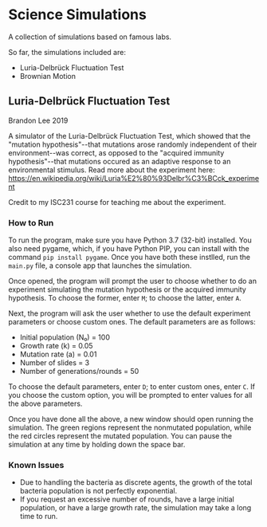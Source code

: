 # Science Simulations
A collection of simulations based on famous labs.

So far, the simulations included are:
* Luria-Delbrück Fluctuation Test
* Brownian Motion

## Luria-Delbrück Fluctuation Test
Brandon Lee 2019

A simulator of the Luria-Delbrück Fluctuation Test, which showed that the "mutation hypothesis"--that mutations arose randomly independent of their environment--was correct, as opposed to the "acquired immunity hypothesis"--that mutations occured as an adaptive response to an environmental stimulus. Read more about the experiment here: https://en.wikipedia.org/wiki/Luria%E2%80%93Delbr%C3%BCck_experiment

Credit to my ISC231 course for teaching me about the experiment.

### How to Run
To run the program, make sure you have Python 3.7 (32-bit) installed. You also need pygame, which, if you have Python PIP, you can install with the command `pip install pygame`. Once you have both these instlled, run the `main.py` file, a console app that launches the simulation.

Once opened, the program will prompt the user to choose whether to do an experiment simulating the mutation hypothesis or the acquired immunity hypothesis. To choose the former, enter `M`; to choose the latter, enter `A`.

Next, the program will ask the user whether to use the default experiment parameters or choose custom ones. The default parameters are as follows:
* Initial population (N₀) = 100
* Growth rate (k) = 0.05
* Mutation rate (a) = 0.01
* Number of slides = 3
* Number of generations/rounds = 50

To choose the default parameters, enter `D`; to enter custom ones, enter `C`. If you choose the custom option, you will be prompted to enter values for all the above parameters.

Once you have done all the above, a new window should open running the simulation. The green regions represent the nonmutated population, while the red circles represent the mutated population. You can pause the simulation at any time by holding down the space bar.

### Known Issues
* Due to handling the bacteria as discrete agents, the growth of the total bacteria population is not perfectly exponential.
* If you request an excessive number of rounds, have a large initial population, or have a large growth rate, the simulation may take a long time to run.
